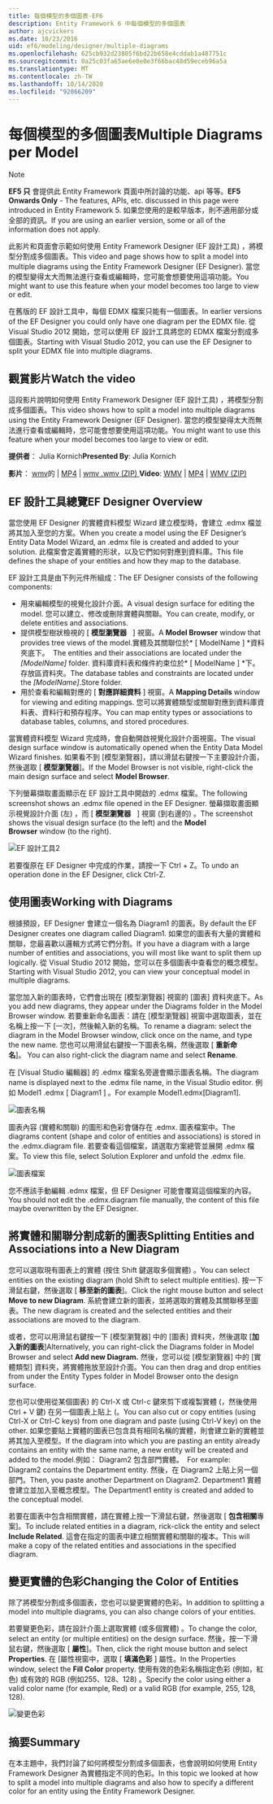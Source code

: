 ```yaml
---
title: 每個模型的多個圖表-EF6
description: Entity Framework 6 中每個模型的多個圖表
author: ajcvickers
ms.date: 10/23/2016
uid: ef6/modeling/designer/multiple-diagrams
ms.openlocfilehash: 625cb932d23805f6bd22b658e4cddab1a487751c
ms.sourcegitcommit: 0a25c03fa65ae6e0e0e3f66bac48d59eceb96a5a
ms.translationtype: MT
ms.contentlocale: zh-TW
ms.lasthandoff: 10/14/2020
ms.locfileid: "92066209"
---
```

# <a name="multiple-diagrams-per-model"></a><span data-ttu-id="3a6bc-103">每個模型的多個圖表</span><span class="sxs-lookup"><span data-stu-id="3a6bc-103">Multiple Diagrams per Model</span></span>
> [!NOTE]
> <span data-ttu-id="3a6bc-104">**EF5 只** 會提供此 Entity Framework 頁面中所討論的功能、api 等等。</span><span class="sxs-lookup"><span data-stu-id="3a6bc-104">**EF5 Onwards Only** - The features, APIs, etc. discussed in this page were introduced in Entity Framework 5.</span></span> <span data-ttu-id="3a6bc-105">如果您使用的是較早版本，則不適用部分或全部的資訊。</span><span class="sxs-lookup"><span data-stu-id="3a6bc-105">If you are using an earlier version, some or all of the information does not apply.</span></span>

<span data-ttu-id="3a6bc-106">此影片和頁面會示範如何使用 Entity Framework Designer (EF 設計工具) ，將模型分割成多個圖表。</span><span class="sxs-lookup"><span data-stu-id="3a6bc-106">This video and page shows how to split a model into multiple diagrams using the Entity Framework Designer (EF Designer).</span></span> <span data-ttu-id="3a6bc-107">當您的模型變得太大而無法進行查看或編輯時，您可能會想要使用這項功能。</span><span class="sxs-lookup"><span data-stu-id="3a6bc-107">You might want to use this feature when your model becomes too large to view or edit.</span></span>

<span data-ttu-id="3a6bc-108">在舊版的 EF 設計工具中，每個 EDMX 檔案只能有一個圖表。</span><span class="sxs-lookup"><span data-stu-id="3a6bc-108">In earlier versions of the EF Designer you could only have one diagram per the EDMX file.</span></span> <span data-ttu-id="3a6bc-109">從 Visual Studio 2012 開始，您可以使用 EF 設計工具將您的 EDMX 檔案分割成多個圖表。</span><span class="sxs-lookup"><span data-stu-id="3a6bc-109">Starting with Visual Studio 2012, you can use the EF Designer to split your EDMX file into multiple diagrams.</span></span>

## <a name="watch-the-video"></a><span data-ttu-id="3a6bc-110">觀賞影片</span><span class="sxs-lookup"><span data-stu-id="3a6bc-110">Watch the video</span></span>
<span data-ttu-id="3a6bc-111">這段影片說明如何使用 Entity Framework Designer (EF 設計工具) ，將模型分割成多個圖表。</span><span class="sxs-lookup"><span data-stu-id="3a6bc-111">This video shows how to split a model into multiple diagrams using the Entity Framework Designer (EF Designer).</span></span> <span data-ttu-id="3a6bc-112">當您的模型變得太大而無法進行查看或編輯時，您可能會想要使用這項功能。</span><span class="sxs-lookup"><span data-stu-id="3a6bc-112">You might want to use this feature when your model becomes too large to view or edit.</span></span>

<span data-ttu-id="3a6bc-113">**提供者**： Julia Kornich</span><span class="sxs-lookup"><span data-stu-id="3a6bc-113">**Presented By**: Julia Kornich</span></span>

<span data-ttu-id="3a6bc-114">**影片**： [wmv](https://download.microsoft.com/download/5/C/2/5C2B52AB-5532-426F-B078-1E253341B5FA/HDI-ITPro-MSDN-winvideo-multiplediagrams.wmv)的  |  [MP4](https://download.microsoft.com/download/5/C/2/5C2B52AB-5532-426F-B078-1E253341B5FA/HDI-ITPro-MSDN-mp4video-multiplediagrams.m4v)  |  [wmv .wmv (ZIP) ](https://download.microsoft.com/download/5/C/2/5C2B52AB-5532-426F-B078-1E253341B5FA/HDI-ITPro-MSDN-winvideo-multiplediagrams.zip)</span><span class="sxs-lookup"><span data-stu-id="3a6bc-114">**Video**: [WMV](https://download.microsoft.com/download/5/C/2/5C2B52AB-5532-426F-B078-1E253341B5FA/HDI-ITPro-MSDN-winvideo-multiplediagrams.wmv) | [MP4](https://download.microsoft.com/download/5/C/2/5C2B52AB-5532-426F-B078-1E253341B5FA/HDI-ITPro-MSDN-mp4video-multiplediagrams.m4v) | [WMV (ZIP)](https://download.microsoft.com/download/5/C/2/5C2B52AB-5532-426F-B078-1E253341B5FA/HDI-ITPro-MSDN-winvideo-multiplediagrams.zip)</span></span>

## <a name="ef-designer-overview"></a><span data-ttu-id="3a6bc-115">EF 設計工具總覽</span><span class="sxs-lookup"><span data-stu-id="3a6bc-115">EF Designer Overview</span></span>

<span data-ttu-id="3a6bc-116">當您使用 EF Designer 的實體資料模型 Wizard 建立模型時，會建立 .edmx 檔並將其加入至您的方案。</span><span class="sxs-lookup"><span data-stu-id="3a6bc-116">When you create a model using the EF Designer’s Entity Data Model Wizard, an .edmx file is created and added to your solution.</span></span> <span data-ttu-id="3a6bc-117">此檔案會定義實體的形狀，以及它們如何對應到資料庫。</span><span class="sxs-lookup"><span data-stu-id="3a6bc-117">This file defines the shape of your entities and how they map to the database.</span></span>

<span data-ttu-id="3a6bc-118">EF 設計工具是由下列元件所組成：</span><span class="sxs-lookup"><span data-stu-id="3a6bc-118">The EF Designer consists of the following components:</span></span>

-   <span data-ttu-id="3a6bc-119">用來編輯模型的視覺化設計介面。</span><span class="sxs-lookup"><span data-stu-id="3a6bc-119">A visual design surface for editing the model.</span></span> <span data-ttu-id="3a6bc-120">您可以建立、修改或刪除實體與關聯。</span><span class="sxs-lookup"><span data-stu-id="3a6bc-120">You can create, modify, or delete entities and associations.</span></span>
-   <span data-ttu-id="3a6bc-121">提供模型樹狀檢視的 [ **模型瀏覽器**   ] 視窗。</span><span class="sxs-lookup"><span data-stu-id="3a6bc-121">A **Model Browser** window that provides tree views of the model.</span></span><span data-ttu-id="3a6bc-122">實體及其關聯位於\* \[ ModelName \] \*資料夾底下。</span><span class="sxs-lookup"><span data-stu-id="3a6bc-122">  The entities and their associations are located under the *\[ModelName\]* folder.</span></span> <span data-ttu-id="3a6bc-123">資料庫資料表和條件約束位於\* \[ ModelName \] \*下。存放區資料夾。</span><span class="sxs-lookup"><span data-stu-id="3a6bc-123">The database tables and constraints are located under the *\[ModelName\]*.Store folder.</span></span>
-   <span data-ttu-id="3a6bc-124">用於查看和編輯對應的 [ **對應詳細資料** ] 視窗。</span><span class="sxs-lookup"><span data-stu-id="3a6bc-124">A **Mapping Details** window for viewing and editing mappings.</span></span> <span data-ttu-id="3a6bc-125">您可以將實體類型或關聯對應到資料庫資料表、資料行和預存程序。</span><span class="sxs-lookup"><span data-stu-id="3a6bc-125">You can map entity types or associations to database tables, columns, and stored procedures.</span></span> 

<span data-ttu-id="3a6bc-126">當實體資料模型 Wizard 完成時，會自動開啟視覺化設計介面視窗。</span><span class="sxs-lookup"><span data-stu-id="3a6bc-126">The visual design surface window is automatically opened when the Entity Data Model Wizard finishes.</span></span> <span data-ttu-id="3a6bc-127">如果看不到 [模型瀏覽器]，請以滑鼠右鍵按一下主要設計介面，然後選取 [ **模型瀏覽器**]。</span><span class="sxs-lookup"><span data-stu-id="3a6bc-127">If the Model Browser is not visible, right-click the main design surface and select **Model Browser**.</span></span>

<span data-ttu-id="3a6bc-128">下列螢幕擷取畫面顯示在 EF 設計工具中開啟的 .edmx 檔案。</span><span class="sxs-lookup"><span data-stu-id="3a6bc-128">The following screenshot shows an .edmx file opened in the EF Designer.</span></span> <span data-ttu-id="3a6bc-129">螢幕擷取畫面顯示視覺設計介面 (左) ，而 [ **模型瀏覽器**   ] 視窗 (到右邊的) 。</span><span class="sxs-lookup"><span data-stu-id="3a6bc-129">The screenshot shows the visual design surface (to the left) and the **Model Browser** window (to the right).</span></span>

![EF 設計工具2](~/ef6/media/efdesigner2.png)

<span data-ttu-id="3a6bc-131">若要復原在 EF Designer 中完成的作業，請按一下 Ctrl + Z。</span><span class="sxs-lookup"><span data-stu-id="3a6bc-131">To undo an operation done in the EF Designer, click Ctrl-Z.</span></span>

## <a name="working-with-diagrams"></a><span data-ttu-id="3a6bc-132">使用圖表</span><span class="sxs-lookup"><span data-stu-id="3a6bc-132">Working with Diagrams</span></span>

<span data-ttu-id="3a6bc-133">根據預設，EF Designer 會建立一個名為 Diagram1 的圖表。</span><span class="sxs-lookup"><span data-stu-id="3a6bc-133">By default the EF Designer creates one diagram called Diagram1.</span></span> <span data-ttu-id="3a6bc-134">如果您的圖表有大量的實體和關聯，您最喜歡以邏輯方式將它們分割。</span><span class="sxs-lookup"><span data-stu-id="3a6bc-134">If you have a diagram with a large number of entities and associations, you will most like want to split them up logically.</span></span> <span data-ttu-id="3a6bc-135">從 Visual Studio 2012 開始，您可以在多個圖表中查看您的概念模型。</span><span class="sxs-lookup"><span data-stu-id="3a6bc-135">Starting with Visual Studio 2012, you can view your conceptual model in multiple diagrams.</span></span>   

<span data-ttu-id="3a6bc-136">當您加入新的圖表時，它們會出現在 [模型瀏覽器] 視窗的 [圖表] 資料夾底下。</span><span class="sxs-lookup"><span data-stu-id="3a6bc-136">As you add new diagrams, they appear under the Diagrams folder in the Model Browser window.</span></span> <span data-ttu-id="3a6bc-137">若要重新命名圖表：請在 [模型瀏覽器] 視窗中選取圖表，並在名稱上按一下 [一次]，然後輸入新的名稱。</span><span class="sxs-lookup"><span data-stu-id="3a6bc-137">To rename a diagram: select the diagram in the Model Browser window, click once on the name, and type the new name.</span></span> <span data-ttu-id="3a6bc-138">您也可以用滑鼠右鍵按一下圖表名稱，然後選取 [ **重新命名**]。</span><span class="sxs-lookup"><span data-stu-id="3a6bc-138"> You can also right-click the diagram name and select **Rename**.</span></span>

<span data-ttu-id="3a6bc-139">在 [Visual Studio 編輯器] 的 .edmx 檔案名旁邊會顯示圖表名稱。</span><span class="sxs-lookup"><span data-stu-id="3a6bc-139">The diagram name is displayed next to the .edmx file name, in the Visual Studio editor.</span></span> <span data-ttu-id="3a6bc-140">例如 Model1 .edmx \[ Diagram1 \] 。</span><span class="sxs-lookup"><span data-stu-id="3a6bc-140">For example Model1.edmx\[Diagram1\].</span></span>

![圖表名稱](~/ef6/media/diagramname.png)

<span data-ttu-id="3a6bc-142">圖表內容 (實體和關聯) 的圖形和色彩會儲存在 .edmx. 圖表檔案中。</span><span class="sxs-lookup"><span data-stu-id="3a6bc-142">The diagrams content (shape and color of entities and associations) is stored in the .edmx.diagram file.</span></span> <span data-ttu-id="3a6bc-143">若要查看這個檔案，請選取方案總管並展開 .edmx 檔案。</span><span class="sxs-lookup"><span data-stu-id="3a6bc-143">To view this file, select Solution Explorer and unfold the .edmx file.</span></span> 

![圖表檔案](~/ef6/media/diagramfiles.png)

<span data-ttu-id="3a6bc-145">您不應該手動編輯 .edmx 檔案，但 EF Designer 可能會覆寫這個檔案的內容。</span><span class="sxs-lookup"><span data-stu-id="3a6bc-145">You should not edit the .edmx.diagram file manually, the content of this file maybe overwritten by the EF Designer.</span></span>
 
## <a name="splitting-entities-and-associations-into-a-new-diagram"></a><span data-ttu-id="3a6bc-146">將實體和關聯分割成新的圖表</span><span class="sxs-lookup"><span data-stu-id="3a6bc-146">Splitting Entities and Associations into a New Diagram</span></span>

<span data-ttu-id="3a6bc-147">您可以選取現有圖表上的實體 (按住 Shift 鍵選取多個實體) 。</span><span class="sxs-lookup"><span data-stu-id="3a6bc-147">You can select entities on the existing diagram (hold Shift to select multiple entities).</span></span> <span data-ttu-id="3a6bc-148">按一下滑鼠右鍵，然後選取 [ **移至新的圖表**]。</span><span class="sxs-lookup"><span data-stu-id="3a6bc-148">Click the right mouse button and select **Move to new Diagram**.</span></span> <span data-ttu-id="3a6bc-149">系統會建立新的圖表，並將選取的實體及其關聯移至圖表。</span><span class="sxs-lookup"><span data-stu-id="3a6bc-149">The new diagram is created and the selected entities and their associations are moved to the diagram.</span></span>

<span data-ttu-id="3a6bc-150">或者，您可以用滑鼠右鍵按一下 [模型瀏覽器] 中的 [圖表] 資料夾，然後選取 [**加入新的圖表**]</span><span class="sxs-lookup"><span data-stu-id="3a6bc-150">Alternatively, you can right-click the Diagrams folder in Model Browser and select **Add new Diagram.**</span></span> <span data-ttu-id="3a6bc-151">然後，您可以從 [模型瀏覽器] 中的 [實體類型] 資料夾，將實體拖放至設計介面。</span><span class="sxs-lookup"><span data-stu-id="3a6bc-151">You can then drag and drop entities from under the Entity Types folder in Model Browser onto the design surface.</span></span>

<span data-ttu-id="3a6bc-152">您也可以使用從某個圖表) 的 Ctrl-X 或 Ctrl-c 鍵來剪下或複製實體 (，然後使用 Ctrl + V 鍵) 在另一個圖表上貼上 (。</span><span class="sxs-lookup"><span data-stu-id="3a6bc-152">You can also cut or copy entities (using Ctrl-X or Ctrl-C keys) from one diagram and paste (using Ctrl-V key) on the other.</span></span> <span data-ttu-id="3a6bc-153">如果您要貼上實體的圖表已包含具有相同名稱的實體，則會建立新的實體並將其加入至模型。</span><span class="sxs-lookup"><span data-stu-id="3a6bc-153">If the diagram into which you are pasting an entity already contains an entity with the same name, a new entity will be created and added to the model.</span></span><span data-ttu-id="3a6bc-154">例如： Diagram2 包含部門實體。</span><span class="sxs-lookup"><span data-stu-id="3a6bc-154">  For example: Diagram2 contains the Department entity.</span></span> <span data-ttu-id="3a6bc-155">然後，在 Diagram2 上貼上另一個部門。</span><span class="sxs-lookup"><span data-stu-id="3a6bc-155">Then, you paste another Department on Diagram2.</span></span> <span data-ttu-id="3a6bc-156">Department1 實體會建立並加入至概念模型。</span><span class="sxs-lookup"><span data-stu-id="3a6bc-156">The Department1 entity is created and added to the conceptual model.</span></span>   

<span data-ttu-id="3a6bc-157">若要在圖表中包含相關實體，請在實體上按一下滑鼠右鍵，然後選取 [ **包含相關**專案]。</span><span class="sxs-lookup"><span data-stu-id="3a6bc-157">To include related entities in a diagram, rick-click the entity and select **Include Related**.</span></span> <span data-ttu-id="3a6bc-158">這會在指定的圖表中建立相關實體和關聯的複本。</span><span class="sxs-lookup"><span data-stu-id="3a6bc-158">This will make a copy of the related entities and associations in the specified diagram.</span></span>

## <a name="changing-the-color-of-entities"></a><span data-ttu-id="3a6bc-159">變更實體的色彩</span><span class="sxs-lookup"><span data-stu-id="3a6bc-159">Changing the Color of Entities</span></span>

<span data-ttu-id="3a6bc-160">除了將模型分割成多個圖表，您也可以變更實體的色彩。</span><span class="sxs-lookup"><span data-stu-id="3a6bc-160">In addition to splitting a model into multiple diagrams, you can also change colors of your entities.</span></span>

<span data-ttu-id="3a6bc-161">若要變更色彩，請在設計介面上選取實體 (或多個實體) 。</span><span class="sxs-lookup"><span data-stu-id="3a6bc-161">To change the color, select an entity (or multiple entities) on the design surface.</span></span> <span data-ttu-id="3a6bc-162">然後，按一下滑鼠右鍵，然後選取 [ **屬性**]。</span><span class="sxs-lookup"><span data-stu-id="3a6bc-162">Then, click the right mouse button and select **Properties**.</span></span> <span data-ttu-id="3a6bc-163">在 [屬性視窗中，選取 [ **填滿色彩** ] 屬性。</span><span class="sxs-lookup"><span data-stu-id="3a6bc-163">In the Properties window, select the **Fill Color** property.</span></span> <span data-ttu-id="3a6bc-164">使用有效的色彩名稱指定色彩 (例如，紅色) 或有效的 RGB (例如255、128、128) 。</span><span class="sxs-lookup"><span data-stu-id="3a6bc-164">Specify the color using either a valid color name (for example, Red) or a valid RGB (for example, 255, 128, 128).</span></span> 

![變更色彩](~/ef6/media/color.png)

## <a name="summary"></a><span data-ttu-id="3a6bc-166">摘要</span><span class="sxs-lookup"><span data-stu-id="3a6bc-166">Summary</span></span>

<span data-ttu-id="3a6bc-167">在本主題中，我們討論了如何將模型分割成多個圖表，也會說明如何使用 Entity Framework Designer 為實體指定不同的色彩。</span><span class="sxs-lookup"><span data-stu-id="3a6bc-167">In this topic we looked at how to split a model into multiple diagrams and also how to specify a different color for an entity using the Entity Framework Designer.</span></span> 
